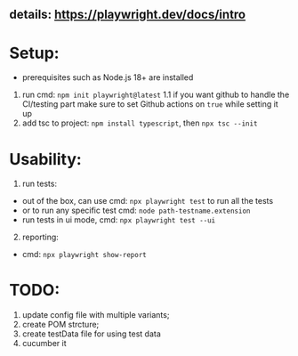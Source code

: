 details: https://playwright.dev/docs/intro
--- 

# Setup:
* prerequisites such as Node.js 18+ are installed
1. run cmd: ```npm init playwright@latest```
1.1 if you want github to handle the CI/testing part make sure to set Github actions on ```true``` while setting it up
2. add tsc to project:
    ```npm install typescript```, then ```npx tsc --init```


# Usability:
1. run tests:
- out of the box, can use cmd: ```npx playwright test``` to run all the tests
- or to run any specific test cmd: ```node path-testname.extension```
- run tests in ui mode, cmd: ```npx playwright test --ui```
2. reporting:
- cmd: ```npx playwright show-report```


# TODO:
1. update config file with multiple variants;
2. create POM strcture; 
3. create testData file for using test data
4. cucumber it 